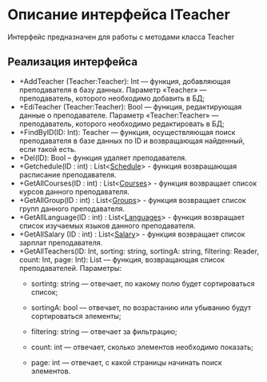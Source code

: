 # Описание интерфейса ITeacher
Интерфейс предназначен для работы с методами класса Teacher

## Реализация интерфейса
* +AddTeacher (Teacher:Teacher): Int — функция, добавляющая преподавателя в базу данных. Параметр
 «Teacher» — преподаватель, 
которого необходимо добавить в БД;
* +EdiTeacher (Teacher:Teacher): Bool — функция, редактирующая
 данные о преподавателе. Параметр «Teacher:Teacher» — 
преподаватель, которого необходимо редактировать в БД;
* +FindByID(ID: Int): Teacher  — функция, осуществляющая 
поиск преподавателя в базе данных по ID и возвращающая найденный, если такой есть. 
* +Del(ID): Bool – функция удаляет преподавателя.
* +Getchedule(ID : int) : List<[Schedule](https://github.com/polinanch/Documents/blob/master/Schedule.md)> - функция возвращающая расписание преподавателя.
* +GetAllCourses(ID : int) : List<[Courses](https://github.com/polinanch/Documents/blob/master/Course.md)> - функция возвращает список курсов данного преподавателя.
* +GetAllGroup(ID : int) : List<[Groups](https://github.com/polinanch/Documents/blob/master/Group.md)> - функция возвращает список групп данного преподавателя.
* +GetAllLanguage(ID : int) :  List<[Languages](https://github.com/polinanch/Documents/blob/master/Language.md)> - функция возвращает список изучаемых языков данного преподавателя.
* +GetAllSalary (ID : int) : List<[Salary](https://github.com/polinanch/Documents/blob/master/Salary.md)> - функция возвращает список зарплат преподавателя.
* +GetAllTeachers(ID: Int, sorting: string, sortingA: string, filtering: Reader, count: Int, page: Int): List <Teacher> — функция, возвращающая список преподавателей. 
Параметры: 
	* sortintg: string — отвечает, по какому полю будет сортироваться список;
  
	* sortingA: bool — отвечает, по возрастанию или убыванию будут сортироваться элементы;
  
	* filtering: string — отвечает за фильтрацию;
  
	* count: int — отвечает, сколько элементов необходимо показать;
  
	* page: int — отвечает, с какой страницы начинать поиск элементов.
